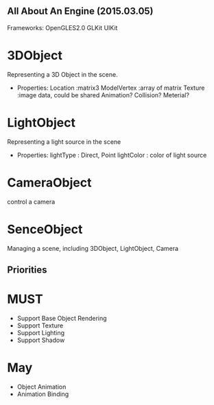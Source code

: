 ## All About An Engine (2015.03.05)
Frameworks: OpenGLES2.0 GLKit UIKit

# 3DObject
Representing a 3D Object in the scene.
- Properties:
Location		:matrix3
ModelVertex	:array of matrix
Texture			:image data, could be shared
Animation?
Collision?
Meterial?

# LightObject
Representing a light source in the scene
- Properties:
lightType		: Direct, Point
lightColor	: color of light source

# CameraObject
control a camera

# SenceObject
Managing a scene, including 3DObject, LightObject, Camera


## Priorities
# MUST
- Support Base Object Rendering
- Support Texture
- Support Lighting
- Support Shadow

# May
- Object Animation
- Animation Binding
